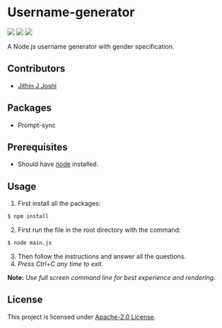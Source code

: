 # Username-generator
![](https://img.shields.io/david/jit-hin/username-generator)
![](https://img.shields.io/github/repo-size/jit-hin/username-generator)
![](https://img.shields.io/github/license/jit-hin/username-generator)

A Node.js username generator with gender specification. 
## Contributors
- [Jithin J Joshi](https://github.com/jit-hin/)

## Packages 
- Prompt-sync

## Prerequisites
- Should have [node](https://nodejs.org/en/download/) installed.

## Usage
1. First install all the packages:
```bash
$ npm install
```
2. First run the file in the root directory with the command:
```bash
$ node main.js
```
3. Then follow the instructions and answer all the questions.
4. *Press Ctrl+C any time to exit.*

**Note:** *Use full screen command line for best experience and rendering.*

## License
This project is licensed under [Apache-2.0 License](https://github.com/jit-hin/username-generator/blob/master/LICENSE.txt).


